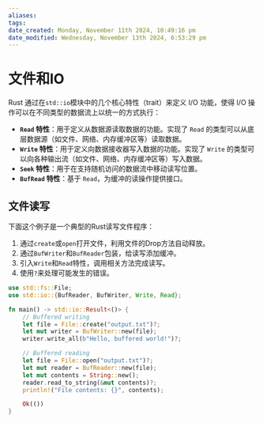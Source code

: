 ```yaml
---
aliases: 
tags: 
date_created: Monday, November 11th 2024, 10:49:16 pm
date_modified: Wednesday, November 13th 2024, 6:53:29 pm
---
```


# 文件和IO

Rust 通过在`std::io`模块中的几个核心特性（trait）来定义 I/O 功能，使得 I/O 操作可以在不同类型的数据流上以统一的方式执行：

- **`Read` 特性**：用于定义从数据源读取数据的功能。实现了 `Read` 的类型可以从底层数据源（如文件、网络、内存缓冲区等）读取数据。
- **`Write` 特性**：用于定义向数据接收器写入数据的功能。实现了 `Write` 的类型可以向各种输出流（如文件、网络、内存缓冲区等）写入数据。
- **`Seek` 特性**：用于在支持随机访问的数据流中移动读写位置。
- **`BufRead` 特性**：基于 `Read`，为缓冲的读操作提供接口。

## 文件读写

下面这个例子是一个典型的Rust读写文件程序：

1. 通过`create`或`open`打开文件，利用文件的Drop方法自动释放。
2. 通过`BufWriter`和`BufReader`包装，给读写添加缓冲。
3. 引入`Write`和`Read`特性，调用相关方法完成读写。
4. 使用`?`来处理可能发生的错误。

```rust
use std::fs::File;
use std::io::{BufReader, BufWriter, Write, Read};

fn main() -> std::io::Result<()> {
    // Buffered writing
    let file = File::create("output.txt")?;
    let mut writer = BufWriter::new(file);
    writer.write_all(b"Hello, buffered world!")?;

    // Buffered reading
    let file = File::open("output.txt")?;
    let mut reader = BufReader::new(file);
    let mut contents = String::new();
    reader.read_to_string(&mut contents)?;
    println!("File contents: {}", contents);

    Ok(())
}
```
